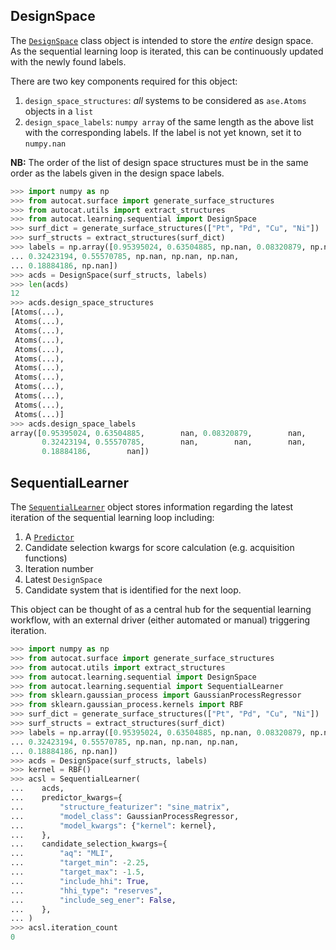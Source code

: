 ## DesignSpace

The
[`DesignSpace`](../../API/Learning/sequential.md#autocat.learning.sequential.DesignSpace) 
class object is intended to store the 
*entire* design space. As the sequential learning
loop is iterated, this can be continuously updated
with the newly found labels.

There are two key components required for this object:

1. `design_space_structures`: *all* systems to be considered as `ase.Atoms` objects
in a `list`
2. `design_space_labels`: `numpy array` of the same length as the above list
with the corresponding labels. If the label is not yet
known, set it to `numpy.nan`

**NB:** The order of the list of design space structures must
be in the same order as the labels given in the 
design space labels. 

```py
>>> import numpy as np
>>> from autocat.surface import generate_surface_structures
>>> from autocat.utils import extract_structures
>>> from autocat.learning.sequential import DesignSpace
>>> surf_dict = generate_surface_structures(["Pt", "Pd", "Cu", "Ni"])
>>> surf_structs = extract_structures(surf_dict)
>>> labels = np.array([0.95395024, 0.63504885, np.nan, 0.08320879, np.nan,
... 0.32423194, 0.55570785, np.nan, np.nan, np.nan,
... 0.18884186, np.nan])
>>> acds = DesignSpace(surf_structs, labels)
>>> len(acds)
12
>>> acds.design_space_structures
[Atoms(...),
 Atoms(...),
 Atoms(...),
 Atoms(...),
 Atoms(...),
 Atoms(...),
 Atoms(...),
 Atoms(...),
 Atoms(...),
 Atoms(...),
 Atoms(...),
 Atoms(...)]
>>> acds.design_space_labels
array([0.95395024, 0.63504885,        nan, 0.08320879,        nan,
       0.32423194, 0.55570785,        nan,        nan,        nan,
       0.18884186,        nan])
```


## SequentialLearner

The 
[`SequentialLearner`](../../API/Learning/sequential.md#autocat.learning.sequential.SequentialLearner) 
object stores information regarding the latest 
iteration of the sequential learning loop including:

1. A [`Predictor`](../../API/Learning/predictors.md#autocat.learning.predictors.Predictor)
2. Candidate selection kwargs for score calculation (e.g. acquisition functions)
3. Iteration number
4. Latest `DesignSpace`
5. Candidate system that is identified for the next loop.

This object can be thought of as a central hub for the 
sequential learning workflow, with an external driver 
(either automated or manual) triggering iteration.

```py
>>> import numpy as np
>>> from autocat.surface import generate_surface_structures
>>> from autocat.utils import extract_structures
>>> from autocat.learning.sequential import DesignSpace
>>> from autocat.learning.sequential import SequentialLearner
>>> from sklearn.gaussian_process import GaussianProcessRegressor
>>> from sklearn.gaussian_process.kernels import RBF
>>> surf_dict = generate_surface_structures(["Pt", "Pd", "Cu", "Ni"])
>>> surf_structs = extract_structures(surf_dict)
>>> labels = np.array([0.95395024, 0.63504885, np.nan, 0.08320879, np.nan,
... 0.32423194, 0.55570785, np.nan, np.nan, np.nan,
... 0.18884186, np.nan])
>>> acds = DesignSpace(surf_structs, labels)
>>> kernel = RBF()
>>> acsl = SequentialLearner(
...    acds,
...    predictor_kwargs={
...        "structure_featurizer": "sine_matrix",
...        "model_class": GaussianProcessRegressor,
...        "model_kwargs": {"kernel": kernel},
...    },
...    candidate_selection_kwargs={
...        "aq": "MLI",
...        "target_min": -2.25,
...        "target_max": -1.5,
...        "include_hhi": True,
...        "hhi_type": "reserves",
...        "include_seg_ener": False,
...    },
... )
>>> acsl.iteration_count
0
```
